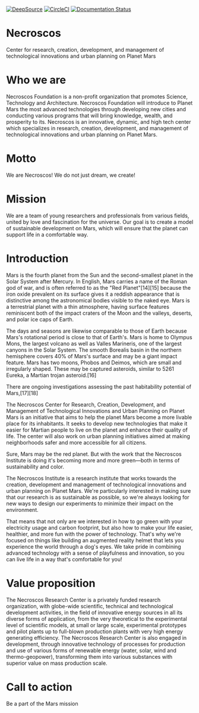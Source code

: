 [![DeepSource](https://deepsource.io/gh/KOSASIH/Necroscos.svg/?label=active+issues&show_trend=true&token=Pg9VaGfDckJDFE5sEp_R6dMb)](https://deepsource.io/gh/KOSASIH/Necroscos/?ref=repository-badge)
[![CircleCI](https://circleci.com/gh/KOSASIH/Necroscos/tree/main.svg?style=svg)](https://circleci.com/gh/KOSASIH/Necroscos/tree/main)
[![Documentation Status](https://readthedocs.org/projects/necroscos/badge/?version=latest)](https://necroscos.readthedocs.io/en/latest/?badge=latest)


# Necroscos
Center for research, creation, development, and management of technological innovations and urban planning on Planet Mars

#  Who we are
Necroscos Foundation is a non-profit organization that promotes Science, Technology and Architecture. Necroscos Foundation will introduce to Planet Mars the most advanced technologies through developing new cities and conducting various programs that will bring knowledge, wealth, and prosperity to its.
Necroscos is an innovative, dynamic, and high tech center which specializes in research, creation, development, and management of technological innovations and urban planning on Planet Mars.  

# Motto
We are Necroscos! We do not just dream, we create!

# Mission
We are a team of young researchers and professionals from various fields, united by love and fascination for the universe. Our goal is to create a model of sustainable development on Mars, which will ensure that the planet can support life in a comfortable way.

# Introduction
Mars is the fourth planet from the Sun and the second-smallest planet in the Solar System after Mercury. In English, Mars carries a name of the Roman god of war, and is often referred to as the "Red Planet"[14][15] because the iron oxide prevalent on its surface gives it a reddish appearance that is distinctive among the astronomical bodies visible to the naked eye. Mars is a terrestrial planet with a thin atmosphere, having surface features reminiscent both of the impact craters of the Moon and the valleys, deserts, and polar ice caps of Earth.

The days and seasons are likewise comparable to those of Earth because Mars's rotational period is close to that of Earth's. Mars is home to Olympus Mons, the largest volcano as well as Valles Marineris, one of the largest canyons in the Solar System. The smooth Borealis basin in the northern hemisphere covers 40% of Mars's surface and may be a giant impact feature. Mars has two moons, Phobos and Deimos, which are small and irregularly shaped. These may be captured asteroids, similar to 5261 Eureka, a Martian trojan asteroid.[16]

There are ongoing investigations assessing the past habitability potential of Mars,[17][18]

The Necroscos Center for Research, Creation, Development, and Management of Technological Innovations and Urban Planning on Planet Mars is an initiative that aims to help the planet Mars become a more livable place for its inhabitants. It seeks to develop new technologies that make it easier for Martian people to live on the planet and enhance their quality of life. The center will also work on urban planning initiatives aimed at making neighborhoods safer and more accessible for all citizens.

Sure, Mars may be the red planet. But with the work that the Necroscos Institute is doing it's becoming more and more green—both in terms of sustainability and color.

The Necroscos Institute is a research institute that works towards the creation, development and management of technological innovations and urban planning on Planet Mars. We're particularly interested in making sure that our research is as sustainable as possible, so we're always looking for new ways to design our experiments to minimize their impact on the environment.

That means that not only are we interested in how to go green with your electricity usage and carbon footprint, but also how to make your life easier, healthier, and more fun with the power of technology. That's why we're focused on things like building an augmented reality helmet that lets you experience the world through a dog's eyes. We take pride in combining advanced technology with a sense of playfulness and innovation, so you can live life in a way that's comfortable for you!

# Value proposition 
The Necroscos Research Center is a privately funded research organization, with globe-wide scientific, technical and technological development activities, in the field of innovative energy sources in all its diverse forms of application, from the very theoretical to the experimental level of scientific models, at small or large scale, experimental prototypes and pilot plants up to full-blown production plants with very high energy generating efficiency. The Necroscos Research Center is also engaged in development, through innovative technology of processes for production and use of various forms of renewable energy (water, solar, wind and thermo-geopower), transforming them into various substances with superior value on mass production scale. 

# Call to action
Be a part of the Mars mission
